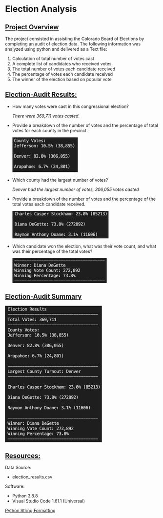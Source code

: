# Election Analysis

## <u>Project Overview</u>
The project consisted in assisting the Colorado Board of Elections by completing an audit of election data. The following information was analyzed using python and delivered as a Text file:

1. Calculation of total number of votes cast
2. A complete list of candidates who received votes
3. The total number of votes each candidate received
4. The percentage of votes each candidate received
4. The winner of the election based on popular vote

## <u>Election-Audit Results:</u>

-   How many votes were cast in this congressional election? 

    <em>There were 369,711 votes casted.</em>
-   Provide a breakdown of the number of votes and the percentage of total votes for each county in the precinct.

    ![County](Resources/county.png)
-   Which county had the largest number of votes?

    <em>Denver had the largest number of votes, 306,055 votes casted</em>
-   Provide a breakdown of the number of votes and the percentage of the total votes each candidate received.

    ![County](Resources/candidates.png)
-   Which candidate won the election, what was their vote count, and what was their percentage of the total votes?


    ![Winner](Resources/winner.png)


## <u>Election-Audit Summary</u>


![Results](Resources/Election_results.png.png)


## <u>Resources:</u>
Data Source: 
- election_results.csv

Software: 
- Python 3.8.8
- Visual Studio Code 1.61.1 (Universal)

[Python String Formatting](https://thepythonguru.com/python-string-formatting/)


